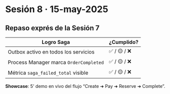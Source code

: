 # Sesión 8 · 15-may-2025  
## Repaso exprés de la Sesión 7

| Logro Saga | ¿Cumplido? |
|------------|-----------|
| Outbox activo en todos los servicios | ✅ / 🟡 / ❌ |
| Process Manager marca `OrderCompleted` | ✅ / 🟡 / ❌ |
| Métrica `saga_failed_total` visible | ✅ / 🟡 / ❌ |

**Showcase**: 5' demo en vivo del flujo “Create ➜ Pay ➜ Reserve ➜ Complete”.